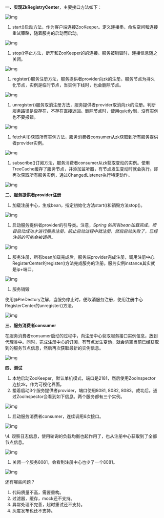 **一、实现ZkRegistryCenter**，主要接口方法如下：

![img](https://qxjtjpi1tsf.feishu.cn/space/api/box/stream/download/asynccode/?code=YWUyOWFlNjg3NmE5OTQ5NGNkNDU4ZGRlMTc3MWQ3MTRfT2FFM2lVTkNSSTd1N2xkSmJMWTd0OUpZSUJzMHR0a1dfVG9rZW46RERPcGJwU2lDb2tNYkl4dzBRcmNNMG80bkhmXzE3MTExMDg1MzM6MTcxMTExMjEzM19WNA)

1. start()启动方法，作为客户端连接ZooKeeper。定义连接串，命名空间和连接重试策略，随着服务的启动而启动。

![img](https://qxjtjpi1tsf.feishu.cn/space/api/box/stream/download/asynccode/?code=NjUzNzdmNTk5ODIwN2NhMzQxYWNkZjcyODg1MmJiN2RfU2pkRDNPWjlMcG5wMXFFUE9oYlBST3A4bll2NnZQZkFfVG9rZW46WWtsY2IyblJZb2w0UWx4Mno0SmNOSUNubmNjXzE3MTExMDg1MzM6MTcxMTExMjEzM19WNA)

1. stop()停止方法，断开和ZooKeeper的的连接。服务被销毁时，连接信息随之关闭。

![img](https://qxjtjpi1tsf.feishu.cn/space/api/box/stream/download/asynccode/?code=ZjQzZDI4NzJhOTAzMzZiMjE3OWVhMzhhOTQ1YjEzMmZfdVdpZ3VoVDNzSjQ3bHdUOFdycjJIdHk2QUN1blMxUEdfVG9rZW46UTR3R2I5Y2o1b0tYM1B4MmsyNmN1RG5rbkxoXzE3MTExMDg1MzM6MTcxMTExMjEzM19WNA)

1. register()服务注册方法，服务提供者provider向zk的注册。服务节点为持久化节点，实例是临时节点，当实例下线时，也会删除节点。

![img](https://qxjtjpi1tsf.feishu.cn/space/api/box/stream/download/asynccode/?code=YjEyZGNkNDJhOTllMjg0YTA5NjI4YjFlNWI2MGM1YzVfRkFVR0t6R2kyYmc2ZzJWTGZaV1hOakJLQkZiM2o0aWRfVG9rZW46VmhxemJrb0V5bzNHWmZ4Y1VFMWNmVER1bm1oXzE3MTExMDg1MzM6MTcxMTExMjEzM19WNA)

1. unregister()服务取消注册方法，服务提供者provider取消向zk的注册。判断服务路径是否存在，不存在直接返回。删除节点时，使用quietly删，没有实例也不要报错。

![img](https://qxjtjpi1tsf.feishu.cn/space/api/box/stream/download/asynccode/?code=ZDY2NmVkYmE4MDU3N2EwYTRiMWE0OTQ1MDNlMmE4Yjdfa0F6cXlrcDNnMHJZRVhUZFZDSHlGMDlFcnRwdGdQY1lfVG9rZW46U2U4TmJuR3FVb1I5RUR4TWdBQmNFS08wblJmXzE3MTExMDg1MzM6MTcxMTExMjEzM19WNA)

1. fetchAll()获取所有实例方法，服务消费者consumer从zk获取到所有服务提供者provider实例。

![img](https://qxjtjpi1tsf.feishu.cn/space/api/box/stream/download/asynccode/?code=MjM4NmFmMDNmNjg2NzZlNDBkMzkyZWRmYmEyN2VkNmRfVFV0bzlYVzJBUWZmTXM4blVLSjZPOHhkSjd0VEJpVDJfVG9rZW46V0JlVmJhV2Jjb1NFcTF4UDYySGM5d1IyblhmXzE3MTExMDg1MzM6MTcxMTExMjEzM19WNA)

1. subscribe()订阅方法，服务消费者consumer从zk获取变动的实例。使用TreeCache缓存了服务节点，并添加监听器，有节点发生变动时就会执行。即再次获取所有服务实例，通过ChangedListener执行特定动作。

![img](https://qxjtjpi1tsf.feishu.cn/space/api/box/stream/download/asynccode/?code=NmZmMTc0Yzk3YzQ2ZGQxMzMzZDAwY2YxYjc5ZDEzYjdfOWN1Q2JVU0VxaVJpQ1hPa1Nwd0UyVFQxa3JRYWl5OUlfVG9rZW46R29CWWJwSjRMb0p4R2R4S2dLZ2NNS1kxbm1mXzE3MTExMDg1MzM6MTcxMTExMjEzM19WNA)

**二、服务提供者provider注册**

1. 加载注册中心，生成bean，指定初始化方法start()和销毁方法stop()。

![img](https://qxjtjpi1tsf.feishu.cn/space/api/box/stream/download/asynccode/?code=OTY4NzdiYzY4MTg2OGIwYTNiZTllMDRlY2NhMzdlZTlfRTFONTFUc3UyaG5vU0FNREx4ZUpiME42b1M5Ulk2eDhfVG9rZW46SUNZU2J4UFZqb2tYeTV4SlRVcGNTSkJ0bnJqXzE3MTExMDg1MzM6MTcxMTExMjEzM19WNA)

1. 启动服务提供者provider的引导类。注意，*Spring 的所有bean加载完成，项目启动成功才进行服务注册，防止启动过程中就注册，然后启动失败了，已经注册的可能会被调用。*

![img](https://qxjtjpi1tsf.feishu.cn/space/api/box/stream/download/asynccode/?code=M2Q1ZTkzNzQ4YWI2NDRkNzgyNTM4N2MyZGMzNjM4NjVfNG92WXVuNkdjNEVpcTdnMzZpcVg1clhqVHZOUGZUS2tfVG9rZW46WmpsdWJzcmhDb3B2bE94TnFmdWNZWXhhbjNlXzE3MTExMDg1MzM6MTcxMTExMjEzM19WNA)

1. 服务注册，所有bean加载完成后，服务端provider完成注册，调用注册中心RegisterCenter的register()方法完成服务的注册。服务实例instance其实就是ip+端口。

![img](https://qxjtjpi1tsf.feishu.cn/space/api/box/stream/download/asynccode/?code=YWM0OWJjODlkNGE3ZWQ5NWUzZWE1ZWQ1Yzc1ODY3ZmZfQkRrRng4MXJTeTVLR256Z1E0aUY5RVBhenRPelZiaGlfVG9rZW46SjdzTWJidmY4b0c4bTB4QmNSamNLZnlrbmpoXzE3MTExMDg1MzM6MTcxMTExMjEzM19WNA)

1. 服务销毁

使用@PreDestory注解，当服务停止时，便取消服务注册，使用注册中心RegisterCenter的unregister()方法。

![img](https://qxjtjpi1tsf.feishu.cn/space/api/box/stream/download/asynccode/?code=NTY3OTA4MzNlNTIxMWExYmY0NWViY2IzMGQ1YjZjYjlfTkFSNVRpZkxRWmFJblVQRGJISXJ5NXhpU29VcktneGlfVG9rZW46RkpKbGJlU01hbzdiRTh4eWZCUWNCZDlubmpiXzE3MTExMDg1MzM6MTcxMTExMjEzM19WNA)

**三、服务消费者consumer**

在服务消费者consumer启动的过程中，向注册中心获取服务接口实例信息，放到代理类中。同时，完成注册中心的订阅，有节点发生变动，就会清空当前已经获取到的服务节点信息，然后再次获取最新的实例信息。

![img](https://qxjtjpi1tsf.feishu.cn/space/api/box/stream/download/asynccode/?code=NmQxYTU0ODMxYzI1MDg4YWI3YzQ2NWJjYzgwNTIzN2Rfb0hibGd0b2lraThtQ1RaMmVoOHlKZGQzSWdLRGFGZEhfVG9rZW46R2hFcGJValIxb3JjaTB4UDlEWmMxdDlsblo2XzE3MTExMDg1MzM6MTcxMTExMjEzM19WNA)

**四、测试**

1. 本地启动ZooKeeper，默认单机模式，端口是2181，然后使用ZooInspector连接zk，作为可视化界面。
2. 接着启动3个服务提供者provider，端口使用8081, 8082, 8083。成功后，通过ZooInspector会看到如下信息。两个服务都有三个实例。

![img](https://qxjtjpi1tsf.feishu.cn/space/api/box/stream/download/asynccode/?code=OTcwNTIxMDk2MTVmNDY5Y2UzYTJhZTg2OTRhNjczOWZfd2V1VjNRN1ZpeDhQdDRjUm95VGhHSDNVRHJuclRaa09fVG9rZW46VjFSOWJQczF6b0lpUk14WEZiMmNHeUpIbnRmXzE3MTExMDg1MzM6MTcxMTExMjEzM19WNA)

1. 启动服务消费者consumer，连续调用6次接口。

![img](https://qxjtjpi1tsf.feishu.cn/space/api/box/stream/download/asynccode/?code=MmI1YjkyYzBkOTgxNDc5NWQyNmY4Y2NlNWNlNzFhYzZfTERXaGVuUDZKRTFSazJhNXdEbmhyTFdqcW9mbHNCMUFfVG9rZW46QUNwYmJvR0p2b24xdGp4VklHZ2NvNWFXbkdoXzE3MTExMDg1MzM6MTcxMTExMjEzM19WNA)

\4. 观察日志信息，使用轮询的负载均衡也起作用了，也从注册中心获取到了全部节点信息。

![img](https://qxjtjpi1tsf.feishu.cn/space/api/box/stream/download/asynccode/?code=NTY1ZTFhYTQ5ZGU5NWU5M2E2MWRiZThlZmE2OTA3ODRfZlBuV0dtRENINDlEd2x6bGIzclJ5eE93QTlFcmtNZHhfVG9rZW46U2tNd2I5cUNhb05LOUl4VXRtYWNXdHdlbm1VXzE3MTExMDg1MzM6MTcxMTExMjEzM19WNA)

1. 关闭一个服务8081，会看到注册中心也少了一个8081。

![img](https://qxjtjpi1tsf.feishu.cn/space/api/box/stream/download/asynccode/?code=OGUyYTUyYzIwMmJjOWJkY2E1NTM1MWEzMzQyY2RlOTJfcnl0RXhVanhjZzBubFVUaTA5dFQ1YVJQOXFKcFpvSnVfVG9rZW46TkpyN2JJRU1Fb2FPNjd4SVpZamNpMTEzbk1mXzE3MTExMDg1MzM6MTcxMTExMjEzM19WNA)

还有哪些问题？

1. 代码质量不高，需要重构。
2. 过滤器，缓存，mock还不支持。
3. 异常处理不完善，超时重试还不支持。
4. 灰度发布也还不支持。